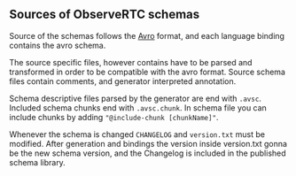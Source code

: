Sources of ObserveRTC schemas
---

Source of the schemas follows the [Avro](https://avro.apache.org/) format, 
and each language binding contains the avro schema.

The source specific files, however contains have to be parsed and transformed in order to be compatible with the avro format. Source schema files contain comments, and generator interpreted annotation.

Schema descriptive files parsed by the generator are end with `.avsc`.
Included schema chunks end with `.avsc.chunk`. In schema file you can include chunks by adding `"@include-chunk [chunkName]"`.

Whenever the schema is changed `CHANGELOG` and `version.txt` must be modified. After generation and bindings the version inside version.txt gonna be the new schema version, and the Changelog is included in the published schema library.